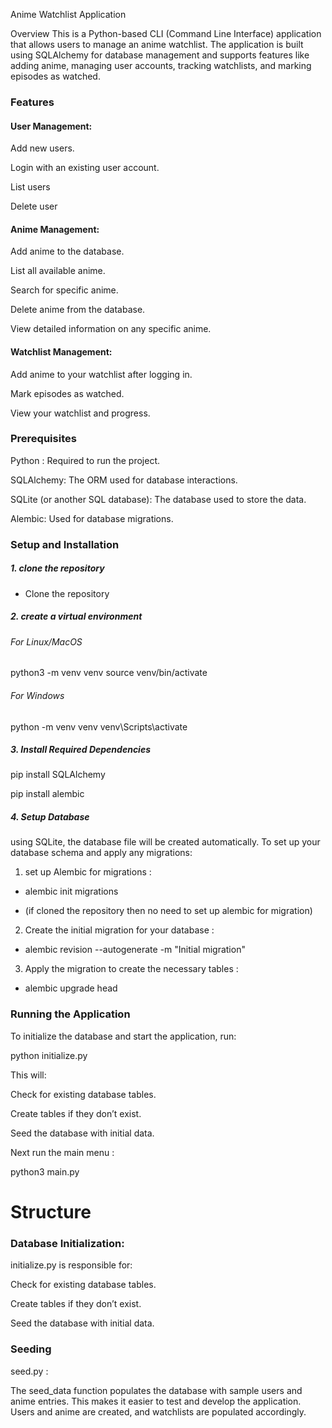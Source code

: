 Anime Watchlist Application

Overview
This is a Python-based CLI (Command Line Interface) application that allows users to manage an anime watchlist. The application is built using SQLAlchemy for database management and supports features like adding anime, managing user accounts, tracking watchlists, and marking episodes as watched.


### Features

#### User Management:

Add new users.

Login with an existing user account.

List users

Delete user

#### Anime Management:

Add anime to the database.

List all available anime.

Search for specific anime.

Delete anime from the database.

View detailed information on any specific anime.

#### Watchlist Management:

Add anime to your watchlist after logging in.

Mark episodes as watched.

View your watchlist and progress.

### Prerequisites

Python : Required to run the project.

SQLAlchemy: The ORM used for database interactions.

SQLite (or another SQL database): The database used to store the data.

Alembic: Used for database migrations.


### Setup and Installation

##### 1. clone the repository
- Clone the repository

##### 2. create a virtual environment

###### For Linux/MacOS
python3 -m venv venv
source venv/bin/activate

######  For Windows
python -m venv venv
venv\Scripts\activate

##### 3. Install Required Dependencies

pip install SQLAlchemy

pip install alembic


##### 4. Setup Database

using SQLite, the database file will be created automatically. To set up your database schema and apply any migrations:

1. set up Alembic for migrations :

- alembic init migrations

- (if cloned the repository then no need to set up alembic for migration)

2. Create the initial migration for your database :

- alembic revision --autogenerate -m "Initial migration"

3. Apply the migration to create the necessary tables :

- alembic upgrade head


### Running the Application


To initialize the database and start the application, run:

python initialize.py


This will:

Check for existing database tables.

Create tables if they don’t exist.

Seed the database with initial data.

Next run the main menu :

python3 main.py



# Structure

### Database Initialization:

initialize.py is responsible for:

Check for existing database tables.

Create tables if they don’t exist.

Seed the database with initial data.


### Seeding

seed.py :

The seed_data function populates the database with sample users and anime entries. This makes it easier to test and develop the application. Users and anime are created, and watchlists are populated accordingly.

